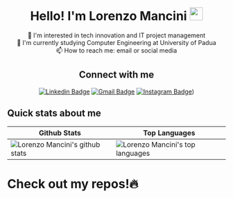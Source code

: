 <h1 align="center"> Hello! I'm Lorenzo Mancini
<img src="https://media.giphy.com/media/hvRJCLFzcasrR4ia7z/giphy.gif" width="30px"/>
</h1>

<div align="center">
👀 I'm interested in tech innovation and IT project management <br>
🌱 I'm currently studying Computer Engineering at University of Padua  <br>
📫 How to reach me: email or social media 
</div>

<h2 align="center">
Connect with me
</h2>

<div align="center">
  
  [![Linkedin Badge](https://img.shields.io/badge/-lorenzomancini13-blue?style=flat-square&logo=Linkedin&logoColor=white&link=https://www.linkedin.com/in/lorenzomancini13/)](https://www.linkedin.com/in/lorenzomancini13/)
  [![Gmail Badge](https://img.shields.io/badge/-info.lorenzomancini-c14438?style=flat-square&logo=Gmail&logoColor=white&link=mailto:info.lorenzomancini@gmail.com)](mailto:info.lorenzomancini@gmail.com)
  [![Instagram Badge](https://img.shields.io/badge/-mancini_lorenzo-405DE6?style=flat-square&logo=Instagram&logoColor=white&link=https://www.instagram.com/mancini_lorenzo/)](https://www.instagram.com/mancini_lorenzo/))
</div>

## Quick stats about me
| Github Stats | Top Languages |
| --- | --- |
| ![Lorenzo Mancini's github stats](https://github-readme-stats.vercel.app/api?username=ManciniLorenzo&show_icons=true&title_color=f6c32c&icon_color=f6c32c&text_color=9f9f9f&bg_color=151515&count_private=true) | ![Lorenzo Mancini's top languages](https://github-readme-stats.vercel.app/api/top-langs/?username=ManciniLorenzo&show_icons=true&title_color=f6c32c&icon_color=f6c32c&text_color=9f9f9f&bg_color=151515&count_private=true&layout=compact) |

<h1>Check out my repos!🔥</h1>

<!--
**ManciniLorenzo/ManciniLorenzo** is a ✨ _special_ ✨ repository because its `README.md` (this file) appears on your GitHub profile.

Here are some ideas to get you started:

- 🔭 I’m currently working on ...
- 🌱 I’m currently learning ...
- 👯 I’m looking to collaborate on ...
- 🤔 I’m looking for help with ...
- 💬 Ask me about ...
- 📫 How to reach me: ...
- 😄 Pronouns: ...
- ⚡ Fun fact: ...
-->
